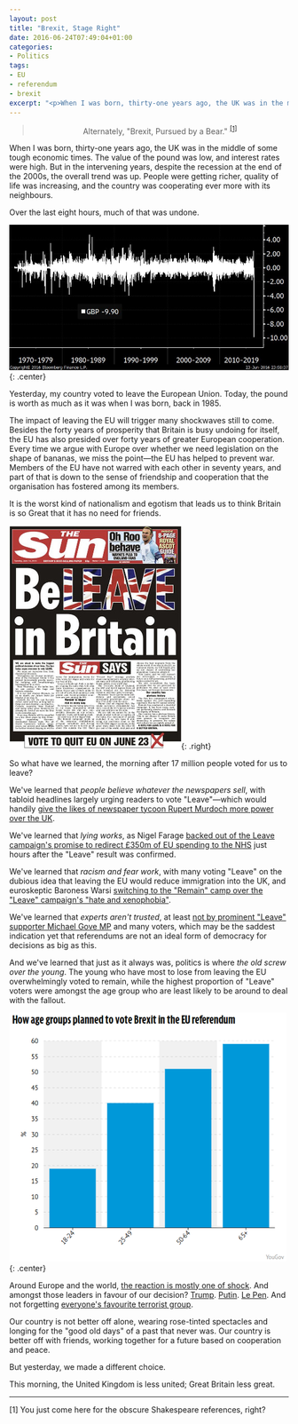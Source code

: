 ```yaml
---
layout: post
title: "Brexit, Stage Right"
date: 2016-06-24T07:49:04+01:00
categories:
- Politics
tags:
- EU
- referendum
- brexit
excerpt: "<p>When I was born, thirty-one years ago, the UK was in the middle of some tough economic times. The value of the pound was low, and interest rates were high. But in the intervening years, despite the recession at the end of the 2000s, the overall trend was up. People were getting richer, quality of life was increasing, and the country was cooperating ever more with its neighbours.</p><p>Over the last eight hours, much of that was undone.</p>"
---
```


<blockquote style="text-align:center">Alternately, "Brexit, Pursued by a Bear." <sup><a href="#footnote1">[1]</a></sup></blockquote>

When I was born, thirty-one years ago, the UK was in the middle of some tough economic times. The value of the pound was low, and interest rates were high. But in the intervening years, despite the recession at the end of the 2000s, the overall trend was up. People were getting richer, quality of life was increasing, and the country was cooperating ever more with its neighbours.

Over the last eight hours, much of that was undone.

![Sterling one-day changes graph](/img/blog/2016/sterlingonedaychanges.jpg){: .center}

Yesterday, my country voted to leave the European Union. Today, the pound is worth as much as it was when I was born, back in 1985.

The impact of leaving the EU will trigger many shockwaves still to come. Besides the forty years of prosperity that Britain is busy undoing for itself, the EU has also presided over forty years of greater European cooperation. Every time we argue with Europe over whether we need legislation on the shape of bananas, we miss the point&mdash;the EU has helped to prevent war. Members of the EU have not warred with each other in seventy years, and part of that is down to the sense of friendship and cooperation that the organisation has fostered among its members.

It is the worst kind of nationalism and egotism that leads us to think Britain is so Great that it has no need for friends.

![Front page of The Sun, 23 June 2016](/img/blog/2016/sunfrontpage.jpg){: .right}

So what have we learned, the morning after 17 million people voted for us to leave?

We've learned that *people believe whatever the newspapers sell*, with tabloid headlines largely urging readers to vote "Leave"&mdash;which would handily [give the likes of newspaper tycoon Rupert Murdoch more power over the UK](http://indy100.independent.co.uk/article/this-terrifying-rupert-murdoch-quote-is-possibly-the-best-reason-to-stay-in-the-eu-yet--WyMaFTE890x).

We've learned that *lying works*, as Nigel Farage [backed out of the Leave campaign's promise to redirect £350m of EU spending to the NHS](http://www.independent.co.uk/news/uk/politics/eu-referendum-result-nigel-farage-nhs-pledge-disowns-350-million-pounds-a7099906.html) just hours after the "Leave" result was confirmed.

We've learned that *racism and fear work*, with many voting "Leave" on the dubious idea that leaving the EU would reduce immigration into the UK, and euroskeptic Baroness Warsi [switching to the "Remain" camp over the "Leave" campaign's "hate and xenophobia"](http://www.theguardian.com/politics/2016/jun/20/sayeeda-warsi-quits-leave-campaign-over-hateful-xenophobic-tactics).

We've learned that *experts aren't trusted*, at least [not by prominent "Leave" supporter Michael Gove MP](http://www.theguardian.com/politics/blog/2016/jun/08/experts-eu-referendum-michael-gove) and many voters, which may be the saddest indication yet that referendums are not an ideal form of democracy for decisions as big as this.

And we've learned that just as it always was, politics is where *the old screw over the young*. The young who have most to lose from leaving the EU overwhelmingly voted to remain, while the highest proportion of "Leave" voters were amongst the age group who are least likely to be around to deal with the fallout.

![Intention to vote "Leave", by age group](/img/blog/2016/votesbyage.png){: .center}

Around Europe and the world, [the reaction is mostly one of shock](http://www.telegraph.co.uk/news/2016/06/23/eu-referendum-what-the-world-is-saying---britains-historic-decis/). And amongst those leaders in favour of our decision? [Trump](http://www.bbc.co.uk/news/uk-scotland-glasgow-west-36606184). [Putin](http://www.telegraph.co.uk/news/worldnews/europe/russia/12189082/Vladimir-Putin-wants-Britain-to-vote-for-Brexit-but-that-doesnt-mean-we-shouldnt.html). [Le Pen](https://www.theguardian.com/world/2016/jun/24/european-far-right-hails-britains-brexit-vote-marine-le-pen). And not forgetting [everyone's favourite terrorist group](http://www.theguardian.com/politics/2016/may/17/isis-leader-probably-in-favour-of-britain-leaving-eu-says-david-cameron).

Our country is not better off alone, wearing rose-tinted spectacles and longing for the "good old days" of a past that never was. Our country is better off with friends, working together for a future based on cooperation and peace.

But yesterday, we made a different choice.

This morning, the United Kingdom is less united; Great Britain less great.

<hr/>

[<a name="footnote1">1</a>] You just come here for the obscure Shakespeare references, right?
